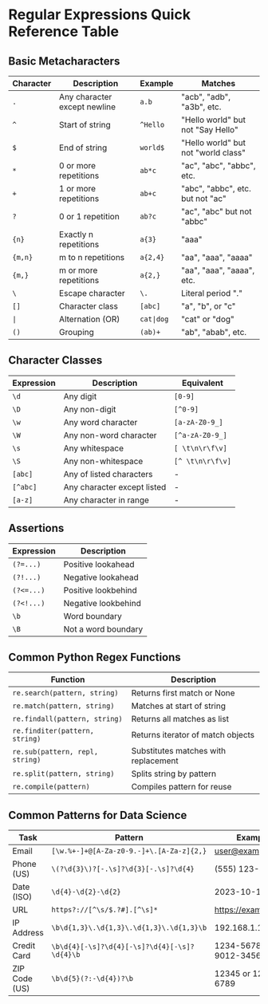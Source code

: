 # Regular Expressions Quick Reference Table

## Basic Metacharacters

| Character | Description | Example | Matches |
|-----------|-------------|---------|---------|
| `.` | Any character except newline | `a.b` | "acb", "adb", "a3b", etc. |
| `^` | Start of string | `^Hello` | "Hello world" but not "Say Hello" |
| `$` | End of string | `world$` | "Hello world" but not "world class" |
| `*` | 0 or more repetitions | `ab*c` | "ac", "abc", "abbc", etc. |
| `+` | 1 or more repetitions | `ab+c` | "abc", "abbc", etc. but not "ac" |
| `?` | 0 or 1 repetition | `ab?c` | "ac", "abc" but not "abbc" |
| `{n}` | Exactly n repetitions | `a{3}` | "aaa" |
| `{m,n}` | m to n repetitions | `a{2,4}` | "aa", "aaa", "aaaa" |
| `{m,}` | m or more repetitions | `a{2,}` | "aa", "aaa", "aaaa", etc. |
| `\` | Escape character | `\.` | Literal period "." |
| `[]` | Character class | `[abc]` | "a", "b", or "c" |
| `\|` | Alternation (OR) | `cat\|dog` | "cat" or "dog" |
| `()` | Grouping | `(ab)+` | "ab", "abab", etc. |

## Character Classes

| Expression | Description | Equivalent | 
|------------|-------------|------------|
| `\d` | Any digit | `[0-9]` |
| `\D` | Any non-digit | `[^0-9]` |
| `\w` | Any word character | `[a-zA-Z0-9_]` |
| `\W` | Any non-word character | `[^a-zA-Z0-9_]` |
| `\s` | Any whitespace | `[ \t\n\r\f\v]` |
| `\S` | Any non-whitespace | `[^ \t\n\r\f\v]` |
| `[abc]` | Any of listed characters | - |
| `[^abc]` | Any character except listed | - |
| `[a-z]` | Any character in range | - |

## Assertions

| Expression | Description |
|------------|-------------|
| `(?=...)` | Positive lookahead |
| `(?!...)` | Negative lookahead |
| `(?<=...)` | Positive lookbehind |
| `(?<!...)` | Negative lookbehind |
| `\b` | Word boundary |
| `\B` | Not a word boundary |

## Common Python Regex Functions

| Function | Description |
|----------|-------------|
| `re.search(pattern, string)` | Returns first match or None |
| `re.match(pattern, string)` | Matches at start of string |
| `re.findall(pattern, string)` | Returns all matches as list |
| `re.finditer(pattern, string)` | Returns iterator of match objects |
| `re.sub(pattern, repl, string)` | Substitutes matches with replacement |
| `re.split(pattern, string)` | Splits string by pattern |
| `re.compile(pattern)` | Compiles pattern for reuse |

## Common Patterns for Data Science

| Task | Pattern | Example |
|------|---------|---------|
| Email | `[\w.%+-]+@[A-Za-z0-9.-]+\.[A-Za-z]{2,}` | user@example.com |
| Phone (US) | `\(?\d{3}\)?[-.\s]?\d{3}[-.\s]?\d{4}` | (555) 123-4567 |
| Date (ISO) | `\d{4}-\d{2}-\d{2}` | 2023-10-15 |
| URL | `https?://[^\s/$.?#].[^\s]*` | https://example.com |
| IP Address | `\b\d{1,3}\.\d{1,3}\.\d{1,3}\.\d{1,3}\b` | 192.168.1.1 |
| Credit Card | `\b\d{4}[-\s]?\d{4}[-\s]?\d{4}[-\s]?\d{4}\b` | 1234-5678-9012-3456 |
| ZIP Code (US) | `\b\d{5}(?:-\d{4})?\b` | 12345 or 12345-6789 |
